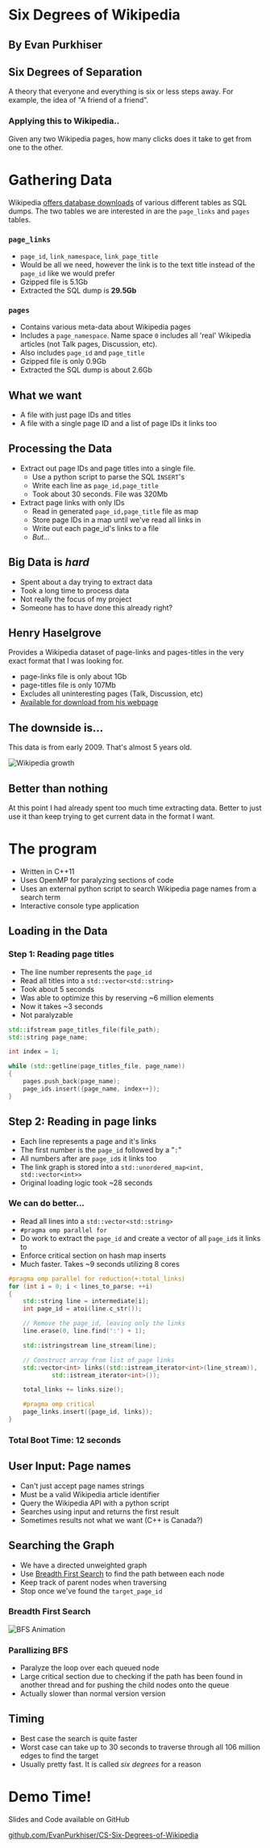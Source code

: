 # Six Degrees of Wikipedia
## By Evan Purkhiser


## Six Degrees of Separation


A theory that everyone and everything is six or less steps away. For example,
the idea of "A friend of a friend".


### Applying this to Wikipedia..

Given any two Wikipedia pages, how many clicks does it take to get from one to
the other.


# Gathering Data


Wikipedia [offers database
downloads](http://en.wikipedia.org/wiki/Wikipedia:Database_download) of various
different tables as SQL dumps. The two tables we are interested in are the
`page_links` and `pages` tables.


### `page_links`

 * `page_id`, `link_namespace`, `link_page_title`
 * Would be all we need, however the link is to the text title instead of the
   `page_id` like we would prefer
 * Gzipped file is 5.1Gb
 * Extracted the SQL dump is **29.5Gb**


### `pages`

 * Contains various meta-data about Wikipedia pages
 * Includes a `page_namespace`. Name space `0` includes all 'real' Wikipedia
   articles (not Talk pages, Discussion, etc).
 * Also includes `page_id` and `page_title`
 * Gzipped file is only 0.9Gb
 * Extracted the SQL dump is about 2.6Gb


## What we want

 * A file with just page IDs and titles
 * A file with a single page ID and a list of page IDs it links too


## Processing the Data

 * Extract out page IDs and page titles into a single file.
   * Use a python script to parse the SQL `INSERT`'s 
   * Write each line as `page_id,page_title`
   * Took about 30 seconds. File was 320Mb
 * Extract page links with only IDs
   * Read in generated `page_id,page_title` file as map
   * Store page IDs in a map until we've read all links in
   * Write out each page_id's links to a file
   * _But..._


## Big Data is _hard_

 * Spent about a day trying to extract data
 * Took a long time to process data
 * Not really the focus of my project
 * Someone has to have done this already right?


## Henry Haselgrove

Provides a Wikipedia dataset of page-links and pages-titles in the very exact
format that I was looking for.

 * page-links file is only about 1Gb
 * page-titles file is only 107Mb
 * Excludes all uninteresting pages (Talk, Discussion, etc)
 * [Available for download from his
   webpage](http://haselgrove.id.au/wikipedia.htm)


## The downside is...

This data is from early 2009. That's almost 5 years old.


![Wikipedia
growth](http://upload.wikimedia.org/wikipedia/commons/2/26/EnwikipediaArt.PNG)


## Better than nothing

At this point I had already spent too much time extracting data. Better to just
use it than keep trying to get current data in the format I want.


# The program


 * Written in C++11
 * Uses OpenMP for paralyzing sections of code
 * Uses an external python script to search Wikipedia page names from a search
   term
 * Interactive console type application


## Loading in the Data


### Step 1: Reading page titles

 * The line number represents the `page_id`
 * Read all titles into a `std::vector<std::string>`
 * Took about 5 seconds
 * Was able to optimize this by reserving ~6 million elements
 * Now it takes ~3 seconds
 * Not paralyzable


```cpp
std::ifstream page_titles_file(file_path);
std::string page_name;

int index = 1;

while (std::getline(page_titles_file, page_name))
{
	pages.push_back(page_name);
	page_ids.insert({page_name, index++});
}
```


## Step 2: Reading in page links

 * Each line represents a page and it's links
 * The first number is the `page_id` followed by a "`:`"
 * All numbers after are `page_id`s it links too
 * The link graph is stored into a  `std::unordered_map<int, std::vector<int>>`
 * Original loading logic took ~28 seconds


### We can do better...

 * Read all lines into a `std::vector<std::string>`
 * `#pragma omp parallel for`
 * Do work to extract the `page_id` and create a vector of all `page_id`s it
   links to
 * Enforce critical section on hash map inserts
 * Much faster. Takes ~9 seconds utilizing 8 cores


```cpp
#pragma omp parallel for reduction(+:total_links)
for (int i = 0; i < lines_to_parse; ++i)
{
	std::string line = intermediate[i];
	int page_id = atoi(line.c_str());

	// Remove the page_id, leaving only the links
	line.erase(0, line.find(':') + 1);

	std::istringstream line_stream(line);

	// Construct array from list of page links
	std::vector<int> links((std::istream_iterator<int>(line_stream)),
			std::istream_iterator<int>());

	total_links += links.size();

	#pragma omp critical
	page_links.insert({page_id, links});
}
```


### Total Boot Time: 12 seconds


## User Input: Page names

 * Can't just accept page names strings
 * Must be a valid Wikipedia article identifier
 * Query the Wikipedia API with a python script
 * Searches using input and returns the first result
 * Sometimes results not what we want (C++ is Canada?)


## Searching the Graph

 * We have a directed unweighted graph
 * Use [Breadth First Search](http://en.wikipedia.org/wiki/Breadth-first_search)
   to find the path between each node
 * Keep track of parent nodes when traversing
 * Stop once we've found the `target_page_id`


### Breadth First Search

![BFS
Animation](http://upload.wikimedia.org/wikipedia/commons/5/5d/Breadth-First-Search-Algorithm.gif)


### Parallizing BFS

 * Paralyze the loop over each queued node
 * Large critical section due to checking if the path has been found in another
   thread and for pushing the child nodes onto the queue
 * Actually slower than normal version version


## Timing

 * Best case the search is quite faster
 * Worst case can take up to 30 seconds to traverse through all 106 million edges
   to find the target
 * Usually pretty fast. It is called _six degrees_ for a reason


# Demo Time!


Slides and Code available on GitHub

[github.com/EvanPurkhiser/CS-Six-Degrees-of-Wikipedia](https://github.com/EvanPurkhiser/CS-Six-Degrees-of-Wikipedia)
